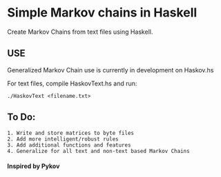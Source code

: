 # Simple Markov chains in Haskell

Create Markov Chains from text files using Haskell.

## USE

Generalized Markov Chain use is currently in development on Haskov.hs

For text files, compile HaskovText.hs and run:

```
./HaskovText <filename.txt>
```

## To Do:
    1. Write and store matrices to byte files
    2. Add more intelligent/robust rules
    3. Add additional functions and features
    4. Generalize for all text and non-text based Markov Chains
#### Inspired by Pykov
